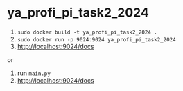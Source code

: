 # ya_profi_pi_task2_2024

1. `sudo docker build -t ya_profi_pi_task2_2024 .`
2. `sudo docker run -p 9024:9024 ya_profi_pi_task2_2024`
3. [http://localhost:9024/docs](http://localhost:9024/docs)

or 

1. run `main.py`
2. [http://localhost:9024/docs](http://localhost:9024/docs)